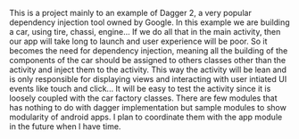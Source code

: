 This is a project mainly to an example of Dagger 2, a very popular dependency injection tool owned by Google. 
In this example we are building a car, using tire, chassi, engine... If we do all that in the main activity, then our app will take long
to launch and user experience will be poor. So it becomes the need for dependency injection, meaning all the building of the components 
of the car should be assigned to others classes other than the activity and inject them to the activity. This way the activity will be
lean and is only responsible for displaying views and interacting with user intiated UI events like touch and click... It will be easy 
to test the activity since it is loosely coupled with the car factory classes. 
There are few modules that has nothing to do with dagger implementation but sample modules to show modularity of android apps. I plan to 
coordinate them with the app module in the future when I have time.  
